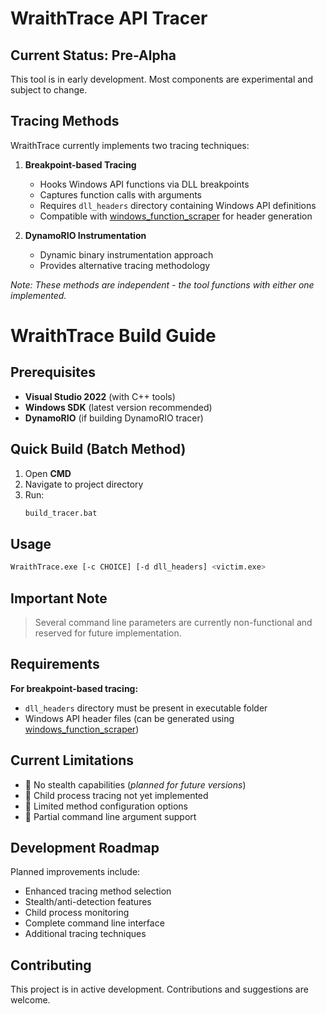 # WraithTrace API Tracer

## Current Status: Pre-Alpha
This tool is in early development. Most components are experimental and subject to change.

## Tracing Methods
WraithTrace currently implements two tracing techniques:

1. **Breakpoint-based Tracing**
   - Hooks Windows API functions via DLL breakpoints
   - Captures function calls with arguments
   - Requires `dll_headers` directory containing Windows API definitions
   - Compatible with [windows_function_scraper](https://github.com/basicacc/windows_functions_scraper) for header generation

2. **DynamoRIO Instrumentation**
   - Dynamic binary instrumentation approach
   - Provides alternative tracing methodology

*Note: These methods are independent - the tool functions with either one implemented.*

# WraithTrace Build Guide

## Prerequisites
- **Visual Studio 2022** (with C++ tools)
- **Windows SDK** (latest version recommended)
- **DynamoRIO** (if building DynamoRIO tracer)

## Quick Build (Batch Method)
1. Open **CMD**
2. Navigate to project directory
3. Run:
   ```bat
   build_tracer.bat

## Usage
```sh
WraithTrace.exe [-c CHOICE] [-d dll_headers] <victim.exe>
```

## Important Note
> Several command line parameters are currently non-functional and reserved for future implementation.

## Requirements
**For breakpoint-based tracing:**
- `dll_headers` directory must be present in executable folder
- Windows API header files (can be generated using [windows_function_scraper](https://github.com/basicacc/windows_functions_scraper))

## Current Limitations
- 🚫 No stealth capabilities (*planned for future versions*)
- 🚫 Child process tracing not yet implemented
- 🚫 Limited method configuration options
- 🚫 Partial command line argument support

## Development Roadmap
Planned improvements include:
- Enhanced tracing method selection
- Stealth/anti-detection features
- Child process monitoring
- Complete command line interface
- Additional tracing techniques

## Contributing
This project is in active development. Contributions and suggestions are welcome.
